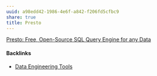 ```yaml
---
uuid: a98edd42-1986-4e6f-a842-f206fd5cfbc9
share: true
title: Presto
---
```

[Presto: Free, Open-Source SQL Query Engine for any Data](https://prestodb.io/)

#### Backlinks

* [Data Engineering Tools](/0c2a3ad1-94c7-432e-9b8f-cd051028fd75)